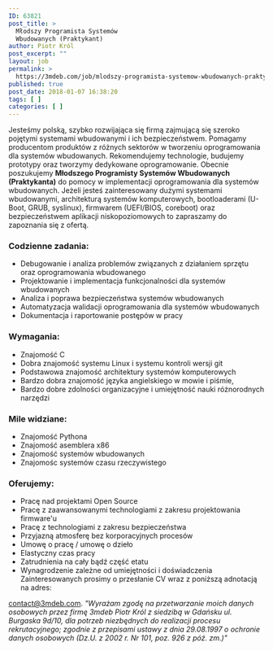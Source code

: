 ```yaml
---
ID: 63821
post_title: >
  Młodszy Programista Systemów
  Wbudowanych (Praktykant)
author: Piotr Król
post_excerpt: ""
layout: job
permalink: >
  https://3mdeb.com/job/mlodszy-programista-systemow-wbudowanych-praktykant/
published: true
post_date: 2018-01-07 16:38:20
tags: [ ]
categories: [ ]
---
```

Jesteśmy polską, szybko rozwijająca się firmą zajmującą się szeroko pojętymi systemami wbudowanymi i ich bezpieczeństwem. Pomagamy producentom produktów z różnych sektorów w tworzeniu oprogramowania dla systemów wbudowanych. Rekomendujemy technologie, budujemy prototypy oraz tworzymy dedykowane oprogramowanie. Obecnie poszukujemy **Młodszego Programisty Systemów Wbudowanych (Praktykanta)** do pomocy w implementacji oprogramowania dla systemów wbudowanych. Jeżeli jesteś zainteresowany dużymi systemami wbudowanymi, architekturą systemów komputerowych, bootloaderami (U-Boot, GRUB, syslinux), firmwarem (UEFI/BIOS, coreboot) oraz bezpieczeństwem aplikacji niskopoziomowych to zapraszamy do zapoznania się z ofertą. 
### Codzienne zadania:

*   Debugowanie i analiza problemów związanych z działaniem sprzętu oraz oprogramowania wbudowanego
*   Projektowanie i implementacja funkcjonalności dla systemów wbudowanych
*   Analiza i poprawa bezpieczeństwa systemów wbudowanych
*   Automatyzacja walidacji oprogramowania dla systemów wbudowanych
*   Dokumentacja i raportowanie postępów w pracy

### Wymagania:

*   Znajomość C
*   Dobra znajomość systemu Linux i systemu kontroli wersji git
*   Podstawowa znajomość architektury systemów komputerowych
*   Bardzo dobra znajomość języka angielskiego w mowie i piśmie,
*   Bardzo dobre zdolności organizacyjne i umiejętność nauki różnorodnych narzędzi

### Mile widziane:

*   Znajomość Pythona
*   Znajomość asemblera x86
*   Znajomość systemów wbudowanych
*   Znajomośc systemów czasu rzeczywistego

### Oferujemy:

*   Pracę nad projektami Open Source
*   Pracę z zaawansowanymi technologiami z zakresu projektowania firmware'u
*   Pracę z technologiami z zakresu bezpieczeństwa
*   Przyjazną atmosferę bez korporacyjnych procesów
*   Umowę o pracę / umowę o dzieło
*   Elastyczny czas pracy
*   Zatrudnienia na cały bądź część etatu
*   Wynagrodzenie zależne od umiejętności i doświadczenia Zainteresowanych prosimy o przesłanie CV wraz z poniższą adnotacją na adres: 

<contact@3mdeb.com>. *"Wyrażam zgodę na przetwarzanie moich danych osobowych przez firmę 3mdeb Piotr Król z siedzibą w Gdańsku ul. Burgaska 9d/10, dla potrzeb niezbędnych do realizacji procesu rekrutacyjnego; zgodnie z przepisami ustawy z dnia 29.08.1997 o ochronie danych osobowych (Dz.U. z 2002 r. Nr 101, poz. 926 z póź. zm.)"*